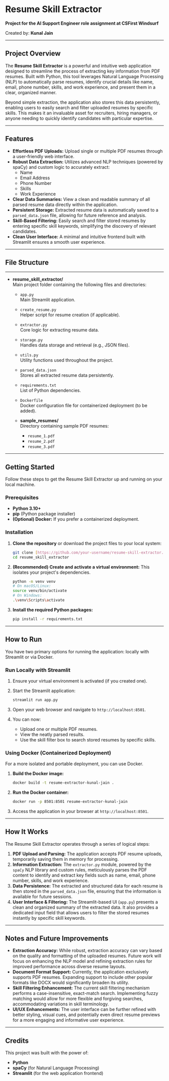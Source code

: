# Resume Skill Extractor

**Project for the AI Support Engineer role assignment at CSFirst Windsurf**

Created by: **Kunal Jain**

---

## Project Overview

The **Resume Skill Extractor** is a powerful and intuitive web application designed to streamline the process of extracting key information from PDF resumes. Built with Python, this tool leverages Natural Language Processing (NLP) to automatically parse resumes, identify crucial details like name, email, phone number, skills, and work experience, and present them in a clear, organized manner.

Beyond simple extraction, the application also stores this data persistently, enabling users to easily search and filter uploaded resumes by specific skills. This makes it an invaluable asset for recruiters, hiring managers, or anyone needing to quickly identify candidates with particular expertise.

---

## Features

* **Effortless PDF Uploads:** Upload single or multiple PDF resumes through a user-friendly web interface.
* **Robust Data Extraction:** Utilizes advanced NLP techniques (powered by spaCy) and custom logic to accurately extract:
    * Name
    * Email Address
    * Phone Number
    * Skills
    * Work Experience
* **Clear Data Summaries:** View a clean and readable summary of all parsed resume data directly within the application.
* **Persistent Storage:** Extracted resume data is automatically saved to a `parsed_data.json` file, allowing for future reference and analysis.
* **Skill-Based Filtering:** Easily search and filter stored resumes by entering specific skill keywords, simplifying the discovery of relevant candidates.
* **Clean User Interface:** A minimal and intuitive frontend built with Streamlit ensures a smooth user experience.

---

## File Structure
---

- **resume_skill_extractor/**  
  Main project folder containing the following files and directories:

  - `app.py`  
    Main Streamlit application.

  - `create_resume.py`  
    Helper script for resume creation (if applicable).

  - `extractor.py`  
    Core logic for extracting resume data.

  - `storage.py`  
    Handles data storage and retrieval (e.g., JSON files).

  - `utils.py`  
    Utility functions used throughout the project.

  - `parsed_data.json`  
    Stores all extracted resume data persistently.

  - `requirements.txt`  
    List of Python dependencies.

  - `Dockerfile`  
    Docker configuration file for containerized deployment (to be added).

  - **sample_resumes/**  
    Directory containing sample PDF resumes:
    - `resume_1.pdf`
    - `resume_2.pdf`
    - `resume_3.pdf`

---


## Getting Started

Follow these steps to get the Resume Skill Extractor up and running on your local machine.

### Prerequisites

* **Python 3.10+**
* **pip** (Python package installer)
* **(Optional) Docker:** If you prefer a containerized deployment.

### Installation

1.  **Clone the repository** or download the project files to your local system:

    ```bash
    git clone [https://github.com/your-username/resume-skill-extractor.git](https://github.com/your-username/resume-skill-extractor.git)
    cd resume_skill_extractor
    ```

2.  **(Recommended) Create and activate a virtual environment:** This isolates your project's dependencies.

    ```bash
    python -m venv venv
    # On macOS/Linux:
    source venv/bin/activate
    # On Windows:
    .\venv\Scripts\activate
    ```

3.  **Install the required Python packages:**

    ```bash
    pip install -r requirements.txt
    ```

---

## How to Run

You have two primary options for running the application: locally with Streamlit or via Docker.

### Run Locally with Streamlit

1.  Ensure your virtual environment is activated (if you created one).
2.  Start the Streamlit application:

    ```bash
    streamlit run app.py
    ```

3.  Open your web browser and navigate to `http://localhost:8501`.
4.  You can now:
    * Upload one or multiple PDF resumes.
    * View the neatly parsed results.
    * Use the skill filter box to search stored resumes by specific skills.

### Using Docker (Containerized Deployment)

For a more isolated and portable deployment, you can use Docker.

1.  **Build the Docker image:**

    ```bash
    docker build -t resume-extractor-kunal-jain .
    ```

2.  **Run the Docker container:**

    ```bash
    docker run -p 8501:8501 resume-extractor-kunal-jain
    ```

3.  Access the application in your browser at `http://localhost:8501`.

---

## How It Works

The Resume Skill Extractor operates through a series of logical steps:

1.  **PDF Upload and Parsing:** The application accepts PDF resume uploads, temporarily saving them in memory for processing.
2.  **Information Extraction:** The `extractor.py` module, powered by the `spaCy` NLP library and custom rules, meticulously parses the PDF content to identify and extract key fields such as name, email, phone number, skills, and work experience.
3.  **Data Persistence:** The extracted and structured data for each resume is then stored in the `parsed_data.json` file, ensuring that the information is available for future sessions.
4.  **User Interface & Filtering:** The Streamlit-based UI (`app.py`) presents a clean and organized summary of the extracted data. It also provides a dedicated input field that allows users to filter the stored resumes instantly by specific skill keywords.

---

## Notes and Future Improvements

* **Extraction Accuracy:** While robust, extraction accuracy can vary based on the quality and formatting of the uploaded resumes. Future work will focus on enhancing the NLP model and refining extraction rules for improved performance across diverse resume layouts.
* **Document Format Support:** Currently, the application exclusively supports PDF resumes. Expanding support to include other popular formats like DOCX would significantly broaden its utility.
* **Skill Filtering Enhancement:** The current skill filtering mechanism performs a case-insensitive, exact-match search. Implementing fuzzy matching would allow for more flexible and forgiving searches, accommodating variations in skill terminology.
* **UI/UX Enhancements:** The user interface can be further refined with better styling, visual cues, and potentially even direct resume previews for a more engaging and informative user experience.

---

## Credits

This project was built with the power of:

* **Python**
* **spaCy** (for Natural Language Processing)
* **Streamlit** (for the web application frontend)

